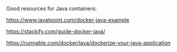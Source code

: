 
Good resources for Java containers:

https://www.javatpoint.com/docker-java-example

https://stackify.com/guide-docker-java/

https://runnable.com/docker/java/dockerize-your-java-application

